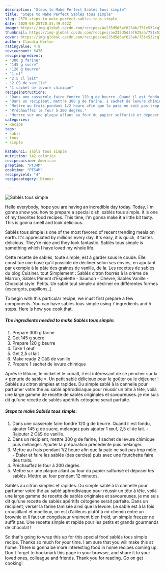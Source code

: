 ```yaml
---
description: "Steps to Make Perfect Sablés tous simple"
title: "Steps to Make Perfect Sablés tous simple"
slug: 2570-steps-to-make-perfect-sables-tous-simple
date: 2020-08-25T20:55:49.922Z
image: https://img-global.cpcdn.com/recipes/ae235d5d3af625ab/751x532cq70/sables-tous-simple-photo-principale-de-la-recette.jpg
thumbnail: https://img-global.cpcdn.com/recipes/ae235d5d3af625ab/751x532cq70/sables-tous-simple-photo-principale-de-la-recette.jpg
cover: https://img-global.cpcdn.com/recipes/ae235d5d3af625ab/751x532cq70/sables-tous-simple-photo-principale-de-la-recette.jpg
author: Claudia Norton
ratingvalue: 4.8
reviewcount: 6476
recipeingredient:
- "300 g farine"
- "145 g sucre"
- "120 g beurre"
- "1 uf"
- "2,5 cl lait"
- "2 CS de vanille"
- "1 sachet de levure chimique"
recipeinstructions:
- "Dans une casserole faire fondre 120 g de beurre. Quand il est fondu, ajouter 145 g de sucre, mélangez puis ajouter 1 œuf, 2,5 cl de lait. Rajouter 2 CàS de vanille."
- "Dans un récipient, mettre 300 g de farine, 1 sachet de levure chimique puis mélanger. Ajouter la préparation précédente puis mélanger."
- "Mettre au frais pendant 1/2 heure afin que la pate ne soit pas trop môle.  Étaler et faire les sablés (des cercles) puis avec une fourchette faire des traits."
- "Préchauffez le four à 200 degrés."
- "Mettre sur une plaque allant au four du papier sulfurisé et déposer les sablés. Mettre au four pendant 12 minutes."
categories:
- Recipe
tags:
- sabls
- tous
- simple

katakunci: sabls tous simple 
nutrition: 142 calories
recipecuisine: American
preptime: "PT34M"
cooktime: "PT54M"
recipeyield: "4"
recipecategory: Dinner

---
```



![Sablés tous simple](https://img-global.cpcdn.com/recipes/ae235d5d3af625ab/751x532cq70/sables-tous-simple-photo-principale-de-la-recette.jpg)

Hello everybody, hope you are having an incredible day today. Today, I'm gonna show you how to prepare a special dish, sablés tous simple. It is one of my favorites food recipes. This time, I'm gonna make it a little bit tasty. This is gonna smell and look delicious.

Sablés tous simple is one of the most favored of recent trending meals on earth. It's appreciated by millions every day. It's easy, it is quick, it tastes delicious. They're nice and they look fantastic. Sablés tous simple is something which I have loved my whole life.

Cette recette de sablés, toute simple, est à garder sous le coude. Elle constitue une base qu&#39;il possible de décliner selon ses envies, en ajoutant par exemple à la pâte des graines de vanille, de la. Les recettes de sablés du blog Cuisiner. tout Simplement : Sablés citron fourrés à la crème de Marron, Sablés Piment d&#39;Espelette - Saumon - Chèvre, Sablés Vanille - Chocolat style &#39;Petits. Un sablé tout simple à décliner en différentes formes (escargots, papillons,.).


To begin with this particular recipe, we must first prepare a few components. You can have sablés tous simple using 7 ingredients and 5 steps. Here is how you cook that.

<!--inarticleads1-->

##### The ingredients needed to make Sablés tous simple:

1. Prepare 300 g farine
1. Get 145 g sucre
1. Prepare 120 g beurre
1. Take 1 œuf
1. Get 2,5 cl lait
1. Make ready 2 CàS de vanille
1. Prepare 1 sachet de levure chimique


Après le lithium, le nickel et le cobalt, il est intéressant de se pencher sur la « pénurie de sable ». Un petit sablé délicieux pour le goûter ou le déjeuner ! Sablés au citron simples et rapides. Du simple sablé à la cannelle pour parfumer votre thé au sablé aphrodisiaque pour réussir un tête à tête, voilà une large gamme de recette de sablés originales et savoureuses. je me suis dit qu&#39;une recette de sablés apéritifs cétogène serait parfaite. 

<!--inarticleads2-->

##### Steps to make Sablés tous simple:

1. Dans une casserole faire fondre 120 g de beurre. Quand il est fondu, ajouter 145 g de sucre, mélangez puis ajouter 1 œuf, 2,5 cl de lait. - Rajouter 2 CàS de vanille.
1. Dans un récipient, mettre 300 g de farine, 1 sachet de levure chimique puis mélanger. Ajouter la préparation précédente puis mélanger.
1. Mettre au frais pendant 1/2 heure afin que la pate ne soit pas trop môle.  - Étaler et faire les sablés (des cercles) puis avec une fourchette faire des traits.
1. Préchauffez le four à 200 degrés.
1. Mettre sur une plaque allant au four du papier sulfurisé et déposer les sablés. Mettre au four pendant 12 minutes.


Sablés au citron simples et rapides. Du simple sablé à la cannelle pour parfumer votre thé au sablé aphrodisiaque pour réussir un tête à tête, voilà une large gamme de recette de sablés originales et savoureuses. je me suis dit qu&#39;une recette de sablés apéritifs cétogène serait parfaite. Dans un récipient, verser la farine tamisée ainsi que la levure. Le sablé est à la fois croustillant et moelleux, on est d&#39;ailleurs plutôt à mi-chemin entre un brownie et Il faut un congélateur vraiment bien froid, un simple freezer ne suffit pas. Une recette simple et rapide pour les petits et grands gourmands de chocolat ! 

So that's going to wrap this up for this special food sablés tous simple recipe. Thanks so much for your time. I am sure that you will make this at home. There is gonna be more interesting food in home recipes coming up. Don't forget to bookmark this page in your browser, and share it to your loved ones, colleague and friends. Thank you for reading. Go on get cooking!
